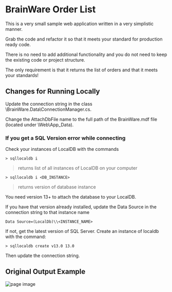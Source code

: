 # BrainWare Order List

This is a very small sample web application written in a very simplistic manner.

Grab the code and refactor it so that it meets your standard for production ready code.

There is no need to add additional functionality and you do not need to keep the existing code or project structure.

The only requirement is that it returns the list of orders and that it meets your standards!

## Changes for Running Locally

Update the connection string in the class <project root>\BrainWare.Data\ConnectionManager.cs.

Change the AttachDbFile name to the full path of the BrainWare.mdf file (located under <project root>\Web\App_Data\).

### If you get a SQL Version error while connecting

Check your instances of LocalDB with the commands

    > sqllocaldb i

>returns list of all instances of LocalDB on your computer

    > sqllocaldb i <DB_INSTANCE>
>returns version of database instance 

You need version 13+ to attach the database to your LocalDB. 

If you have that version already installed, update the Data Source in the connection string to that instance name 
    
    Data Source=(LocalDb)\\<INSTANCE_NAME>

If not, get the latest version of SQL Server. Create an instance of localdb with the command:
    
    > sqllocaldb create v13.0 13.0

Then update the connection string.

## Original Output Example
![page image](output.GIF?raw=true)